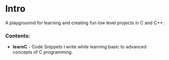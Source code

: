# Intro 
A playgrounnd for learning and creating fun low level projects in C and C++.

### Contents:
- **learnC** - Code Snippets I write while learning basic to advanced concepts of C programming.
